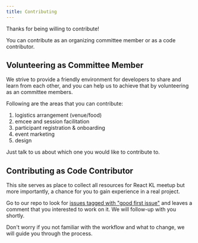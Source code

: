 ```yaml
---
title: Contributing
---
```


Thanks for being willing to contribute!

You can contribute as an organizing committee member or as a code contributor.

## Volunteering as Committee Member

We strive to provide a friendly environment for developers to share and learn from each other, and you can help us to achieve that by volunteering as an committee members.

Following are the areas that you can contribute:

1. logistics arrangement (venue/food)
1. emcee and session facilitation
1. participant registration & onboarding
1. event marketing
1. design

Just talk to us about which one you would like to contribute to.

## Contributing as Code Contributor

This site serves as place to collect all resources for React KL meetup but more importantly, a chance for you to gain experience in a real project.

Go to our repo to look for [issues tagged with "good first issue"][good-first-issue] and leaves a comment that you interested to work on it. We will follow-up with you shortly.

Don't worry if you not familiar with the workflow and what to change, we will guide you through the process.

[good-first-issue]: https://github.com/malcolm-kee/kl-react/issues?q=is%3Aopen+is%3Aissue+label%3A%22good+first+issue%22
